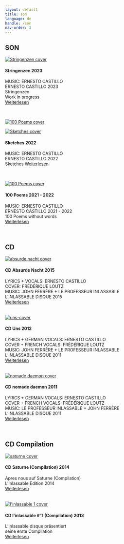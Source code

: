 ```yaml
---
layout: default
title: son
language: de
handle: /son
nav-order: 3
---
```

## SON  
  
<a href="/stringenzen" title="Stringenzen"><img src="/images/Stringenzen.jpg" alt="Stringenzen cover" class="img-left"></a>
<br />    
#### Stringenzen 2023  
  
MUSIC: ERNESTO CASTILLO  
ERNESTO CASTILLO 2023  
Stringenzen  
Work in progress  
[Weiterlesen](/stringenzen)  
<br style="clear:both" />
<br style="clear:both" />
   
<a href="/100-poems" title="100 Poems"><img src="/images/100-poems.jpg" alt="100 Poems cover" class="img-left"></a>
<br />    
  
<a href="/sketches" title="Sketches"><img src="/images/Sketches.jpg" alt="Sketches cover" class="img-left"></a>
<br />    
#### Sketches 2022  
  
MUSIC: ERNESTO CASTILLO  
ERNESTO CASTILLO 2022  
Sketches 
[Weiterlesen](/sketches)  
<br style="clear:both" />
<br style="clear:both" />
   
<a href="/100-poems" title="100 Poems"><img src="/images/100-poems.jpg" alt="100 Poems cover" class="img-left"></a>
<br />    
#### 100 Poems 2021 - 2022  
  
MUSIC: ERNESTO CASTILLO  
ERNESTO CASTILLO 2021 - 2022  
100 Poems without words  
[Weiterlesen](/100-poems)  
<br style="clear:both" />
<br style="clear:both" />

## CD  

<a href="/cd-absurde-nacht" title="CD Absurde Nacht"><img src="/images/absurde-nacht-cover-web.jpg" alt="absurde nacht cover" class="img-left"></a>
#### CD Absurde Nacht 2015  
  
LYRICS + VOCALS: ERNESTO CASTILLO  
COVER: FRÉDÉRIQUE LOUTZ  
MUSIC: JOHN FERRÈRE + LE PROFESSEUR INLASSABLE  
L’INLASSABLE DISQUE 2015  
[Weiterlesen](/cd-absurde-nacht)  
<br style="clear:both" />
<br style="clear:both" />
  <a href="/cd-uns" title="CD Uns"><img src="/images/uns-cover.jpg" alt="uns-cover" class="img-left"></a>
#### CD Uns 2012   
  
LYRICS + GERMAN VOCALS: ERNESTO CASTILLO  
COVER + FRENCH VOCALS: FRÉDÉRIQUE LOUTZ  
MUSIC: JOHN FERRÈRE + LE PROFESSEUR INLASSABLE  
L’INLASSABLE DISQUE 2011  
[Weiterlesen](/cd-uns)  
<br style="clear:both" />
<br style="clear:both" />
  <a href="/cd-nomade-daemon" title="CD nomade daemon"><img src="/images/nomade-daemon-cover.jpg" alt="nomade daemon cover" class="img-left"></a>
#### CD nomade daemon 2011     
  
LYRICS + GERMAN VOCALS: ERNESTO CASTILLO  
COVER + FRENCH VOCALS: FRÉDÉRIQUE LOUTZ  
MUSIC: LE PROFESSEUR INLASSABLE + JOHN FERRÈRE  
L’INLASSABLE DISQUE 2011  
[Weiterlesen](/cd-nomade-daemon)  
<br style="clear:both" />
<br style="clear:both" />
## CD Compilation   
  
<a href="/cd-saturne" title="CD Saturne"><img src="/images/saturne-cover.jpg" alt="saturne cover" class="img-left"></a>
#### CD Saturne (Compilation) 2014  
  
Apres nous auf Saturne (Compilation)  
L’Inlassable Edition 2014  
[Weiterlesen](/cd-saturne)  
<br style="clear:both" />
<br style="clear:both" />
<a href="/cd-inlassable" title="CD l'inlassablble 1"><img src="/images/linlassable-cover.jpg" alt="l'inlassable 1 cover" class="img-left"></a>
#### CD l’inlassable #°1 (Compilation) 2013  
  
L’Inlassable disque präsentiert  
seine erste Compilation  
[Weiterlesen](/cd-inlassable)  
<br style="clear:both" />
<br style="clear:both" />

